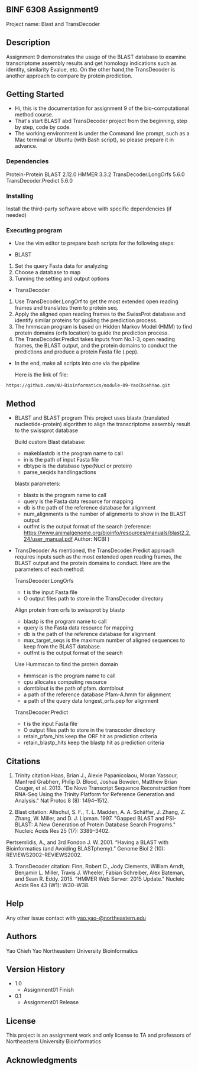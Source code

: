 
##  BINF 6308 Assignment9

Project name: Blast and TransDecoder 


## Description
Assignment 9 demonstrates the usage of the BLAST database to examine 
transcriptome assembly results and get homology indications such as
identity, similarity Evalue, etc. On the other hand,the TransDecoder
is another approach to compare by protein prediction.


## Getting Started

* Hi, this is the documentation for assignment 9 of the bio-computational
  method course.
* That's start BLAST abd TransDecoder project from the beginning, step
  by step, code by code.
* The working environment is under the Command line prompt, such as a Mac
  terminal or Ubuntu (with Bash script), so please prepare it in advance.   


### Dependencies

Protein-Protein BLAST 2.12.0
HMMER 3.3.2
TransDecoder.LongOrfs 5.6.0
TransDecoder.Predict 5.6.0

### Installing

Install the third-party software above with specific dependencies
(if needed)

### Executing program

* Use the vim editor to prepare bash scripts for the following steps:

* BLAST
 1. Set the query Fasta data for analyzing
 2. Choose a database to map 
 3. Tunning the setting and output options

* TransDecoder
 1. Use TransDecoder.LongOrf to get the most extended open reading
 frames and translates them to protein seq.
 2. Apply the aligned open reading frames to the SwissProt database
 and identify similar proteins for guiding the prediction process.
 3. The hmmscan program is based on Hidden Markov Model (HMM) to find
 protein domains (orfs location) to guide the prediction process.
 4. The TransDecoder.Predict takes inputs from No.1-3, open reading
 frames, the BLAST output, and the protein domains to conduct the 
 predictions and produce a protein Fasta file (.pep).

* In the end, make all scripts into one via the pipeline

  Here is the link of file: 
```
https://github.com/NU-Bioinformatics/module-09-YaoChiehYao.git
```

## Method
* BLAST and BLAST program
 This project uses blastx (translated nucleotide-protein) algorithm to align the transcriptome assembly result
 to the swissprot database

   Build custom Blast database:
   - makeblastdb is the program name to call
   - in is the path of input Fasta file 
   - dbtype is the database type(Nucl or protein)
   - parse_seqids handlingactions 

   blastx parameters: 
   - blastx is the program name to call
   - query is the Fasta data resource for mapping 
   - db is the path of the reference database for alignment
   - num_alignments is the number of alignments to show in the BLAST output
   - outfmt is the output format of the search
   (reference: https://www.animalgenome.org/bioinfo/resources/manuals/blast2.2.24/user_manual.pdf Author: NCBI )


* TransDecoder
 As mentioned, the TransDecoder.Predict approach requires inputs such as the most extended open reading frames, the
 BLAST output and the protein domains to conduct. Here are the parameters of each method: 

   TransDecoder.LongOrfs 
   - t is the input Fasta file
   - O output files path to store in the TransDecoder directory

   Align protein from orfs to swissprot by blastp
   - blastp is the program name to call
   - query is the Fasta data resource for mapping 
   - db is the path of the reference database for alignment
   - max_target_seqs is the maximum number of aligned sequences to keep from the BLAST database.
   - outfmt is the output format of the search

   Use Hummscan to find the protein domain
   - hmmscan is the program name to call
   - cpu allocates computing resource 
   - domtblout is the path of pfam. domtblout
   - a path of the reference database Pfam-A.hmm for alignment
   - a path of the query data longest_orfs.pep for alignment

   TransDecoder.Predict
   - t is the input Fasta file
   - O output files path to store in the transcoder directory
   - retain_pfam_hits keep the ORF hit as prediction criteria 
   - retain_blastp_hits keep the blastp hit as prediction criteria 



## Citations
  1. Trinity citation
  Haas, Brian J., Alexie Papanicolaou, Moran Yassour, Manfred Grabherr, Philip D. Blood, Joshua Bowden, Matthew Brian Couger, et al. 2013. "De Novo Transcript Sequence Reconstruction from RNA-Seq Using the Trinity Platform for Reference Generation and Analysis." Nat Protoc 8 (8): 1494–1512.

  2. Blast citation:
  Altschul, S. F., T. L. Madden, A. A. Schäffer, J. Zhang, Z. Zhang, W. Miller, and D. J. Lipman. 1997. "Gapped BLAST and PSI-BLAST: A New Generation of Protein Database Search Programs." Nucleic Acids Res 25 (17): 3389–3402.

  Pertsemlidis, A., and 3rd Fondon J. W. 2001. “Having a BLAST with Bioinformatics (and Avoiding BLASTphemy).” Genome Biol 2 (10): REVIEWS2002–REVIEWS2002.

  3. TransDecoder citation:
  Finn, Robert D., Jody Clements, William Arndt, Benjamin L. Miller, Travis J. Wheeler, Fabian Schreiber, Alex Bateman, and Sean R. Eddy. 2015. "HMMER Web Server: 2015 Update." Nucleic Acids Res 43 (W1): W30–W38.


## Help

Any other issue contact with yao.yao-@northeastern.edu


## Authors

Yao Chieh Yao
Northeastern University Bioinformatics


## Version History

* 1.0
    * Assignment01 Finish 
* 0.1
    * Assignment01 Release 


## License

This project is an assignment work and only license to TA and professors of Northeastern University Bioinformatics 


## Acknowledgments
